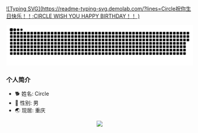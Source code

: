 [![Typing SVG](https://readme-typing-svg.demolab.com/?lines=Circle祝你生日快乐！！;CIRCLE WISH YOU HAPPY BIRTHDAY！！ )](https://git.io/typing-svg)

![](https://github.com/Circle930/Circle930/blob/output/github-contribution-grid-snake.svg)

### 个人简介
- 🐕 姓名: Circle
- 👦 性别: 男
- 🌏 现居: 重庆

<div align="center"> <img src="https://activity-graph.herokuapp.com/graph?username=Circle930&theme=xcode" /> </div>
